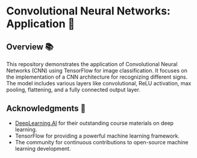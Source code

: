 # Convolutional Neural Networks: Application 🧠

## Overview 📚
This repository demonstrates the application of Convolutional Neural Networks (CNN) using TensorFlow for image classification. It focuses on the implementation of a CNN architecture for recognizing different signs. The model includes various layers like convolutional, ReLU activation, max pooling, flattening, and a fully connected output layer. 

## Acknowledgments 🤝
- [DeepLearning.AI](https://www.deeplearning.ai) for their outstanding course materials on deep learning.
- TensorFlow for providing a powerful machine learning framework.
- The community for continuous contributions to open-source machine learning development.
